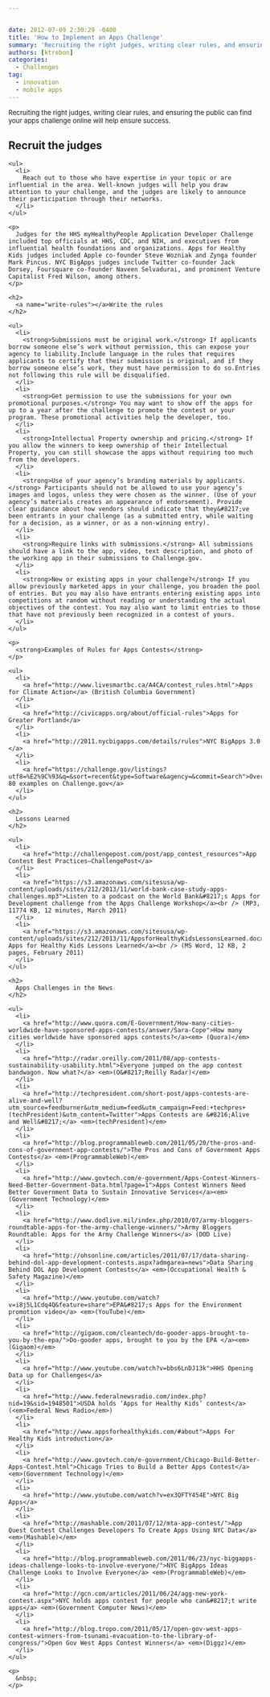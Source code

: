 ```yaml
---


date: 2012-07-09 2:30:29 -0400
title: 'How to Implement an Apps Challenge'
summary: 'Recruiting the right judges, writing clear rules, and ensuring the public can find your apps challenge online will help ensure success. Recruit the judges Reach out to those who have expertise in your topic or are influential in the area. Well-known judges will help you draw attention to your challenge, and the judges are likely'
authors: [ktrebon]
categories:
  - Challenges
tag:
  - innovation
  - mobile apps
---
```


<span style="font-size: 13px;">Recruiting the right judges, writing clear rules, and ensuring the public can find your apps challenge online will help ensure success.</span>

<div id="content-area">
  <div id="node-1841">
    <h2>
      <a name="recruit-judges"></a>Recruit the judges
    </h2>
    
    <ul>
      <li>
        Reach out to those who have expertise in your topic or are influential in the area. Well-known judges will help you draw attention to your challenge, and the judges are likely to announce their participation through their networks.
      </li>
    </ul>
    
    <p>
      Judges for the HHS myHealthyPeople Application Developer Challenge included top officials at HHS, CDC, and NIH, and executives from influential health foundations and organizations. Apps for Healthy Kids judges included Apple co-founder Steve Wozniak and Zynga founder Mark Pincus. NYC BigApps judges include Twitter co-founder Jack Dorsey, Foursquare co-founder Naveen Selvadurai, and prominent Venture Capitalist Fred Wilson, among others.
    </p>
    
    <h2>
      <a name="write-rules"></a>Write the rules
    </h2>
    
    <ul>
      <li>
        <strong>Submissions must be original work.</strong> If applicants borrow someone else’s work without permission, this can expose your agency to liability.Include language in the rules that requires applicants to certify that their submission is original, and if they borrow someone else’s work, they must have permission to do so.Entries not following this rule will be disqualified.
      </li>
      <li>
        <strong>Get permission to use the submissions for your own promotional purposes.</strong> You may want to show off the apps for up to a year after the challenge to promote the contest or your program. These promotional activities help the developer, too.
      </li>
      <li>
        <strong>Intellectual Property ownership and pricing.</strong> If you allow the winners to keep ownership of their Intellectual Property, you can still showcase the apps without requiring too much from the developers.
      </li>
      <li>
        <strong>Use of your agency’s branding materials by applicants.</strong> Participants should not be allowed to use your agency’s images and logos, unless they were chosen as the winner. (Use of your agency’s materials creates an appearance of endorsement). Provide clear guidance about how vendors should indicate that they&#8217;ve been entrants in your challenge (as a submitted entry, while waiting for a decision, as a winner, or as a non-winning entry).
      </li>
      <li>
        <strong>Require links with submissions.</strong> All submissions should have a link to the app, video, text description, and photo of the working app in their submissions to Challenge.gov.
      </li>
      <li>
        <strong>New or existing apps in your challenge?</strong> If you allow previously marketed apps in your challenge, you broaden the pool of entries. But you may also have entrants entering existing apps into competitions at random without reading or understanding the actual objectives of the contest. You may also want to limit entries to those that have not previously been recognized in a contest of yours.
      </li>
    </ul>
    
    <p>
      <strong>Examples of Rules for Apps Contests</strong>
    </p>
    
    <ul>
      <li>
        <a href="http://www.livesmartbc.ca/A4CA/contest_rules.html">Apps for Climate Action</a> (British Columbia Government)
      </li>
      <li>
        <a href="http://civicapps.org/about/official-rules">Apps for Greater Portland</a>
      </li>
      <li>
        <a href="http://2011.nycbigapps.com/details/rules">NYC BigApps 3.0 </a>
      </li>
      <li>
        <a href="https://challenge.gov/listings?utf8=%E2%9C%93&q=&sort=recent&type=Software&agency=&commit=Search">Over 80 examples on Challenge.gov</a>
      </li>
    </ul>
    
    <h2>
      Lessons Learned
    </h2>
    
    <ul>
      <li>
        <a href="http://challengepost.com/post/app_contest_resources">App Contest Best Practices—ChallengePost</a>
      </li>
      <li>
        <a href="https://s3.amazonaws.com/sitesusa/wp-content/uploads/sites/212/2013/11/world-bank-case-study-apps-challenges.mp3">Listen to a podcast on the World Bank&#8217;s Apps for Development challenge from the Apps Challenge Workshop</a><br /> (MP3, 11774 KB, 12 minutes, March 2011)
      </li>
      <li>
        <a href="https://s3.amazonaws.com/sitesusa/wp-content/uploads/sites/212/2013/11/AppsforHealthyKidsLessonsLearned.docx">USDA Apps for Healthy Kids Lessons Learned</a><br /> (MS Word, 12 KB, 2 pages, February 2011)
      </li>
    </ul>
    
    <h2>
      Apps Challenges in the News
    </h2>
    
    <ul>
      <li>
        <a href="http://www.quora.com/E-Government/How-many-cities-worldwide-have-sponsored-apps-contests/answer/Sara-Cope">How many cities worldwide have sponsored apps contests?</a><em> (Quora)</em>
      </li>
      <li>
        <a href="http://radar.oreilly.com/2011/08/app-contests-sustainability-usability.html">Everyone jumped on the app contest bandwagon. Now what?</a> <em>(O&#8217;Reilly Radar)</em>
      </li>
      <li>
        <a href="http://techpresident.com/short-post/apps-contests-are-alive-and-well?utm_source=feedburner&utm_medium=feed&utm_campaign=Feed:+techpres+(techPresident)&utm_content=Twitter">Apps Contests are &#8216;Alive and Well&#8217;</a> <em>(techPresident)</em>
      </li>
      <li>
        <a href="http://blog.programmableweb.com/2011/05/20/the-pros-and-cons-of-government-app-contests/">The Pros and Cons of Government Apps Contests</a> <em>(ProgrammableWeb)</em>
      </li>
      <li>
        <a href="http://www.govtech.com/e-government/Apps-Contest-Winners-Need-Better-Government-Data.html?page=1">Apps Contest Winners Need Better Government Data to Sustain Innovative Services</a><em>(Government Technology)</em>
      </li>
      <li>
        <a href="http://www.dodlive.mil/index.php/2010/07/army-bloggers-roundtable-apps-for-the-army-challenge-winners/">Army Bloggers Roundtable: Apps for the Army Challenge Winners</a> (DOD Live)
      </li>
      <li>
        <a href="http://ohsonline.com/articles/2011/07/17/data-sharing-behind-dol-app-development-contests.aspx?admgarea=news">Data Sharing Behind DOL App Development Contests</a> <em>(Occupational Health & Safety Magazine)</em>
      </li>
      <li>
        <a href="http://www.youtube.com/watch?v=i8j5L1Cdq4Q&feature=share">EPA&#8217;s Apps for the Environment promotion video</a> <em>(YouTube)</em>
      </li>
      <li>
        <a href="http://gigaom.com/cleantech/do-gooder-apps-brought-to-you-by-the-epa/">Do-gooder apps, brought to you by the EPA </a><em>(Gigaom)</em>
      </li>
      <li>
        <a href="http://www.youtube.com/watch?v=bbs6LnDJ13k">HHS Opening Data up for Challenges</a>
      </li>
      <li>
        <a href="http://www.federalnewsradio.com/index.php?nid=19&sid=1948501">USDA holds ‘Apps for Healthy Kids’ contest</a> (<em>Federal News Radio</em>)
      </li>
      <li>
        <a href="http://www.appsforhealthykids.com/#about">Apps For Healthy Kids introduction</a>
      </li>
      <li>
        <a href="http://www.govtech.com/e-government/Chicago-Build-Better-Apps-Contest.html">Chicago Tries to Build a Better Apps Contest</a> <em>(Government Technology)</em>
      </li>
      <li>
        <a href="http://www.youtube.com/watch?v=ex3QFTY454E">NYC Big Apps</a>
      </li>
      <li>
        <a href="http://mashable.com/2011/07/12/mta-app-contest/">App Quest Contest Challenges Developers To Create Apps Using NYC Data</a> <em>(Mashable)</em>
      </li>
      <li>
        <a href="http://blog.programmableweb.com/2011/06/23/nyc-biggapps-ideas-challenge-looks-to-involve-everyone/">NYC BigApps Ideas Challenge Looks to Involve Everyone</a> <em>(ProgrammableWeb)</em>
      </li>
      <li>
        <a href="http://gcn.com/articles/2011/06/24/agg-new-york-contest.aspx">NYC holds apps contest for people who can&#8217;t write apps</a> <em>(Government Computer News)</em>
      </li>
      <li>
        <a href="http://blog.tropo.com/2011/05/17/open-gov-west-apps-contest-winners-from-tsunami-evacuation-to-the-library-of-congress/">Open Gov West Apps Contest Winners</a> <em>(Diggz)</em>
      </li>
    </ul>
    
    <p>
      &nbsp;
    </p>
  </div>
</div>